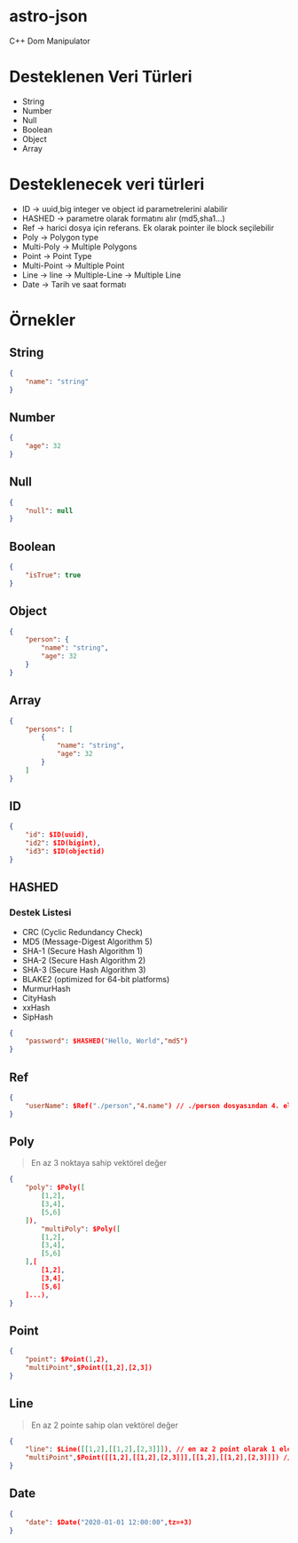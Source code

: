 # astro-json
C++ Dom Manipulator

# Desteklenen Veri Türleri
- String
- Number
- Null
- Boolean
- Object
- Array


# Desteklenecek veri türleri
- ID -> uuid,big integer ve object id parametrelerini alabilir
- HASHED -> parametre olarak formatını alır (md5,sha1...)
- Ref -> harici dosya için referans. Ek olarak pointer ile block seçilebilir
- Poly -> Polygon type
- Multi-Poly -> Multiple Polygons
- Point -> Point Type
- Multi-Point -> Multiple Point
- Line -> line
-> Multiple-Line -> Multiple Line
- Date -> Tarih ve saat formatı

# Örnekler
## String
```json
{
    "name": "string"
}
```

## Number
```json
{
    "age": 32
}
```

## Null
```json
{
    "null": null
}
```

## Boolean
```json
{
    "isTrue": true
}
```

## Object
```json
{
    "person": {
        "name": "string",
        "age": 32
    }
}
```

## Array
```json
{
    "persons": [
        {
            "name": "string",
            "age": 32
        }
    ]
}
```

## ID
```json
{
    "id": $ID(uuid),
    "id2": $ID(bigint),
    "id3": $ID(objectid)
}
```

## HASHED

### Destek Listesi
- CRC (Cyclic Redundancy Check)
- MD5 (Message-Digest Algorithm 5)
- SHA-1 (Secure Hash Algorithm 1)
- SHA-2 (Secure Hash Algorithm 2)
- SHA-3 (Secure Hash Algorithm 3)
- BLAKE2 (optimized for 64-bit platforms)
- MurmurHash
- CityHash
- xxHash
- SipHash

```json
{
    "password": $HASHED("Hello, World","md5")
}
```

## Ref
```json
{
    "userName": $Ref("./person","4.name") // ./person dosyasından 4. elemanın name değerini alır
}
```

## Poly 
> En az 3 noktaya sahip vektörel değer
```json
{
    "poly": $Poly([
        [1,2],
        [3,4],
        [5,6]
    ]),
        "multiPoly": $Poly([
        [1,2],
        [3,4],
        [5,6]
    ],[
        [1,2],
        [3,4],
        [5,6]
    ]...),
}
```

## Point
```json
{
    "point": $Point(1,2),
    "multiPoint",$Point([1,2],[2,3])
}
```
## Line 
> En az 2 pointe sahip olan vektörel değer
```json
{
    "line": $Line([[1,2],[[1,2],[2,3]]]), // en az 2 point olarak 1 elemana sahiptir
    "multiPoint",$Point([[1,2],[[1,2],[2,3]]],[[1,2],[[1,2],[2,3]]]) // en az 2 line formatında elemana sahiptir
}
```
## Date
```json
{
    "date": $Date("2020-01-01 12:00:00",tz=+3)
}
```
